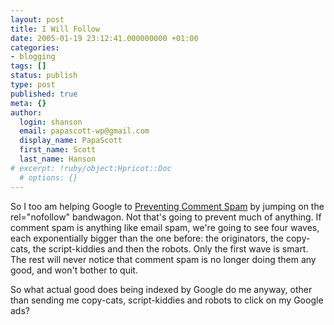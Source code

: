 ```yaml
---
layout: post
title: I Will Follow
date: 2005-01-19 23:12:41.000000000 +01:00
categories:
- blogging
tags: []
status: publish
type: post
published: true
meta: {}
author:
  login: shanson
  email: papascott-wp@gmail.com
  display_name: PapaScott
  first_name: Scott
  last_name: Hanson
# excerpt: !ruby/object:Hpricot::Doc
  # options: {}
---
```

<p>So I too am helping Google to <a title="Google Blog" href="http://www.google.com/googleblog/2005/01/preventing-comment-spam.html">Preventing Comment Spam</a> by jumping on the rel="nofollow" bandwagon. Not that's going to prevent much of anything. If comment spam is anything like email spam, we're going to see four waves, each exponentially bigger than the one before: the originators, the copy-cats, the script-kiddies and then the robots. Only the first wave is smart. The rest will never notice that comment spam is no longer doing them any good, and won't bother to quit.</p>
<p>So what actual good does being indexed by Google do me anyway, other than sending me copy-cats, script-kiddies and robots to click on my Google ads?</p>
